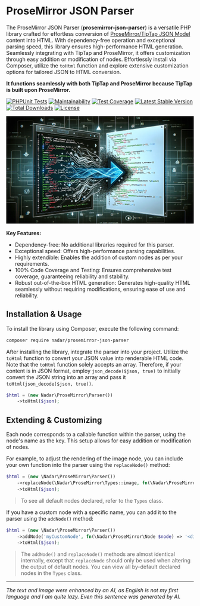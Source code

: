 # ProseMirror JSON Parser

The ProseMirror JSON Parser (**prosemirror-json-parser**) is a versatile PHP library crafted for effortless conversion of [ProseMirror/TipTap JSON Model](https://prosemirror.net/docs/ref/#model) content into HTML. With dependency-free operation and exceptional parsing speed, this library ensures high-performance HTML generation. Seamlessly integrating with TipTap and ProseMirror, it offers customization through easy addition or modification of nodes. Effortlessly install via Composer, utilize the `toHtml` function and explore extensive customization options for tailored JSON to HTML conversion.

**It functions seamlessly with both TipTap and ProseMirror because TipTap is built upon ProseMirror.**

[![PHPUnit Tests](https://github.com/nadar/prosemirror-json-parser/actions/workflows/phpunit.yml/badge.svg)](https://github.com/nadar/prosemirror-json-parser/actions/workflows/phpunit.yml)
[![Maintainability](https://api.codeclimate.com/v1/badges/79f6861128acda33438f/maintainability)](https://codeclimate.com/github/nadar/prosemirror-json-parser/maintainability)
[![Test Coverage](https://api.codeclimate.com/v1/badges/79f6861128acda33438f/test_coverage)](https://codeclimate.com/github/nadar/prosemirror-json-parser/test_coverage)
[![Latest Stable Version](https://poser.pugx.org/nadar/prosemirror-json-parser/v/stable)](https://packagist.org/packages/nadar/prosemirror-json-parser)
[![Total Downloads](https://poser.pugx.org/nadar/prosemirror-json-parser/downloads)](https://packagist.org/packages/nadar/prosemirror-json-parser)
[![License](https://poser.pugx.org/nadar/prosemirror-json-parser/license)](https://packagist.org/packages/nadar/prosemirror-json-parser)


![ProseMirror JSON Parser, what AI thinks about](ai-prosemirror-to-html.webp)

**Key Features:**

+ Dependency-free: No additional libraries required for this parser.
+ Exceptional speed: Offers high-performance parsing capabilities.
+ Highly extendible: Enables the addition of custom nodes as per your requirements.
+ 100% Code Coverage and Testing: Ensures comprehensive test coverage, guaranteeing reliability and stability.
+ Robust out-of-the-box HTML generation: Generates high-quality HTML seamlessly without requiring modifications, ensuring ease of use and reliability.

## Installation & Usage

To install the library using Composer, execute the following command:

```bash
composer require nadar/prosemirror-json-parser
```

After installing the library, integrate the parser into your project. Utilize the `toHtml` function to convert your JSON value into renderable HTML code. Note that the `toHtml` function solely accepts an array. Therefore, if your content is in JSON format, employ `json_decode($json, true)` to initially convert the JSON string into an array and pass it `toHtml(json_decode($json, true))`.

```php
$html = (new Nadar\ProseMirror\Parser())
    ->toHtml($json);
```

## Extending & Customizing

Each node corresponds to a callable function within the parser, using the node's name as the key. This setup allows for easy addition or modification of nodes.

For example, to adjust the rendering of the image node, you can include your own function into the parser using the `replaceNode()` method:

```php
$html = (new \Nadar\ProseMirror\Parser())
    ->replaceNode(\Nadar\ProseMirror\Types::image, fn(\Nadar\ProseMirror\Node $node) => '<img src="' . $node->getAttr('src') . '" class="this-is-my-class" />')
    ->toHtml($json);
```

> To see all default nodes declared, refer to the `Types` class.

If you have a custom node with a specific name, you can add it to the parser using the `addNode()` method:

```php
$html = (new \Nadar\ProseMirror\Parser())
    ->addNode('myCustomNode', fn(\Nadar\ProseMirror\Node $node) => '<div class="my-custom-node">...</div>')
    ->toHtml($json);
```

> The `addNode()` and `replaceNode()` methods are almost identical internally, except that `replaceNode` should only be used when altering the output of default nodes. You can view all by-default declared nodes in the `Types` class.

---

*The text and image were enhanced by an AI, as English is not my first language and I am quite lazy. Even this sentence was generated by AI.*
